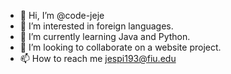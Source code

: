 - 👋 Hi, I’m @code-jeje
- 👀 I’m interested in foreign languages. 
- 🌱 I’m currently learning Java and Python. 
- 💞️ I’m looking to collaborate on a website project. 
- 📫 How to reach me jespi193@fiu.edu 

<!---
code-jeje/code-jeje is a ✨ special ✨ repository because its `README.md` (this file) appears on your GitHub profile.
You can click the Preview link to take a look at your changes.
--->
